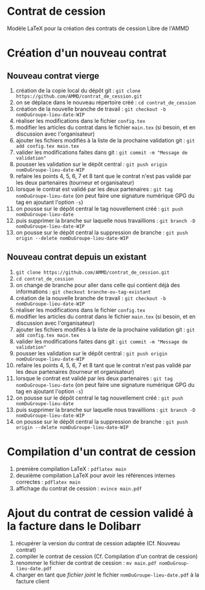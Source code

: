Contrat de cession
==================

Modèle LaTeX pour la création des contrats de cession Libre de l'AMMD


Création d'un nouveau contrat
=============================

Nouveau contrat vierge
----------------------

1. création de la copie local du dépôt git : `git clone https://github.com/AMMD/contrat_de_cession.git`
2. on se déplace dans le nouveau répertoire créé : `cd contrat_de_cession`
3. création de la nouvelle branche de travail : `git checkout -b nomDuGroupe-lieu-date-WIP`
4. réaliser les modifications dans le fichier `config.tex`
5. modifier les articles du contrat dans le fichier `main.tex` (si besoin, et en discussion avec l'organisateur)
6. ajouter les fichiers modifiés à la liste de la prochaine validation git : `git add config.tex main.tex`
7. valider les modifications faites dans git : `git commit -m "Message de validation"`
8. pousser les validation sur le dépôt central : `git push origin nomDuGroupe-lieu-date-WIP`
9. refaire les points 4, 5, 6, 7 et 8 tant que le contrat n'est pas validé par les deux partenaires (tourneur et organisateur)
10. lorsque le contrat est validé par les deux partenaires : `git tag nomDuGroupe-lieu-date` (on peut faire une signature numérique GPG du tag en ajoutant l'option `-s`)
11. on pousse sur le dépôt central le tag nouvellement créé : `git push nomDuGroupe-lieu-date`
12. puis supprimer la branche sur laquelle nous travaillions : `git branch -D nomDuGroupe-lieu-date-WIP`
13. on pousse sur le dépôt central la suppression de branche : `git push origin --delete nomDuGroupe-lieu-date-WIP`


Nouveau contrat depuis un existant
----------------------------------

1. `git clone https://github.com/AMMD/contrat_de_cession.git`
2. `cd contrat_de_cession`
3. on change de branche pour aller dans celle qui contient déjà des informations : `git checkout branche-ou-tag-existant`
4. création de la nouvelle branche de travail : `git checkout -b nomDuGroupe-lieu-date-WIP`
5. réaliser les modifications dans le fichier `config.tex`
6. modifier les articles du contrat dans le fichier `main.tex` (si besoin, et en discussion avec l'organisateur)
7. ajouter les fichiers modifiés à la liste de la prochaine validation git : `git add config.tex main.tex`
8. valider les modifications faites dans git : `git commit -m "Message de validation"`
9. pousser les validation sur le dépôt central : `git push origin nomDuGroupe-lieu-date-WIP`
10. refaire les points 4, 5, 6, 7 et 8 tant que le contrat n'est pas validé par les deux partenaires (tourneur et organisateur)
11. lorsque le contrat est validé par les deux partenaires : `git tag nomDuGroupe-lieu-date` (on peut faire une signature numérique GPG du tag en ajoutant l'option `-s`)
12. on pousse sur le dépôt central le tag nouvellement créé : `git push nomDuGroupe-lieu-date`
13. puis supprimer la branche sur laquelle nous travaillions : `git branch -D nomDuGroupe-lieu-date-WIP`
14. on pousse sur le dépôt central la suppression de branche : `git push origin --delete nomDuGroupe-lieu-date-WIP`


Compilation d'un contrat de cession
===================================

1. première compilation LaTeX : `pdflatex main`
2. deuxième compilation LaTeX pour avoir les références internes correctes : `pdflatex main`
3. affichage du contrat de cession : `evince main.pdf`


Ajout du contrat de cession validé à la facture dans le Dolibarr
================================================================

1. récupérer la version du contrat de cession adaptée (Cf. Nouveau contrat)
2. compiler le contrat de cession (Cf. Compilation d'un contrat de cession)
3. renommer le fichier de contrat de cession : `mv main.pdf nomDuGroup-lieu-date.pdf`
4. charger en tant que *fichier joint* le fichier `nomDuGroupe-lieu-date.pdf` à la facture client
